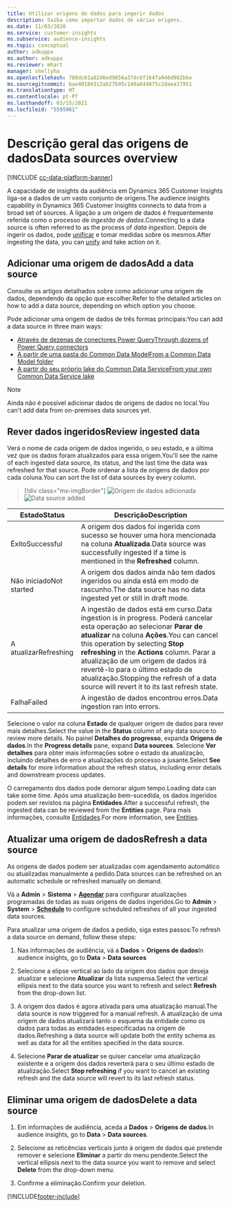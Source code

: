 ```yaml
---
title: Utilizar origens de dados para ingerir dados
description: Saiba como importar dados de várias origens.
ms.date: 11/03/2020
ms.service: customer-insights
ms.subservice: audience-insights
ms.topic: conceptual
author: adkuppa
ms.author: adkuppa
ms.reviewer: mhart
manager: shellyha
ms.openlocfilehash: 780dc61a82d6ed9856a37dc8f164fa946d982bbe
ms.sourcegitcommit: bae40184312ab27b95c140a044875c2daea37951
ms.translationtype: HT
ms.contentlocale: pt-PT
ms.lasthandoff: 03/15/2021
ms.locfileid: "5595961"
---
```

# <a name="data-sources-overview"></a><span data-ttu-id="b317a-103">Descrição geral das origens de dados</span><span class="sxs-lookup"><span data-stu-id="b317a-103">Data sources overview</span></span>

[!INCLUDE [cc-data-platform-banner](../includes/cc-data-platform-banner.md)]

<span data-ttu-id="b317a-104">A capacidade de insights da audiência em Dynamics 365 Customer Insights liga-se a dados de um vasto conjunto de origens.</span><span class="sxs-lookup"><span data-stu-id="b317a-104">The audience insights capability in Dynamics 365 Customer Insights connects to data from a broad set of sources.</span></span> <span data-ttu-id="b317a-105">A ligação a um origem de dados é frequentemente referida como o processo de *ingestão de dados*.</span><span class="sxs-lookup"><span data-stu-id="b317a-105">Connecting to a data source is often referred to as the process of *data ingestion*.</span></span> <span data-ttu-id="b317a-106">Depois de ingerir os dados, pode [unificar](data-unification.md) e tomar medidas sobre os mesmos.</span><span class="sxs-lookup"><span data-stu-id="b317a-106">After ingesting the data, you can [unify](data-unification.md) and take action on it.</span></span>

## <a name="add-a-data-source"></a><span data-ttu-id="b317a-107">Adicionar uma origem de dados</span><span class="sxs-lookup"><span data-stu-id="b317a-107">Add a data source</span></span>

<span data-ttu-id="b317a-108">Consulte os artigos detalhados sobre como adicionar uma origem de dados, dependendo da opção que escolher.</span><span class="sxs-lookup"><span data-stu-id="b317a-108">Refer to the detailed articles on how to add a data source, depending on which option you choose.</span></span>

<span data-ttu-id="b317a-109">Pode adicionar uma origem de dados de três formas principais:</span><span class="sxs-lookup"><span data-stu-id="b317a-109">You can add a data source in three main ways:</span></span>

- [<span data-ttu-id="b317a-110">Através de dezenas de conectores Power Query</span><span class="sxs-lookup"><span data-stu-id="b317a-110">Through dozens of Power Query connectors</span></span>](connect-power-query.md)
- [<span data-ttu-id="b317a-111">A partir de uma pasta do Common Data Model</span><span class="sxs-lookup"><span data-stu-id="b317a-111">From a Common Data Model folder</span></span>](connect-common-data-model.md)
- [<span data-ttu-id="b317a-112">A partir do seu próprio lake do Common Data Service</span><span class="sxs-lookup"><span data-stu-id="b317a-112">From your own Common Data Service lake</span></span>](connect-common-data-service-lake.md)

> [!NOTE]
> <span data-ttu-id="b317a-113">Ainda não é possível adicionar dados de origens de dados no local.</span><span class="sxs-lookup"><span data-stu-id="b317a-113">You can't add data from on-premises data sources yet.</span></span>

## <a name="review-ingested-data"></a><span data-ttu-id="b317a-114">Rever dados ingeridos</span><span class="sxs-lookup"><span data-stu-id="b317a-114">Review ingested data</span></span>

<span data-ttu-id="b317a-115">Verá o nome de cada origem de dados ingerido, o seu estado, e a última vez que os dados foram atualizados para essa origem.</span><span class="sxs-lookup"><span data-stu-id="b317a-115">You'll see the name of each ingested data source, its status, and the last time the data was refreshed for that source.</span></span> <span data-ttu-id="b317a-116">Pode ordenar a lista de origens de dados por cada coluna.</span><span class="sxs-lookup"><span data-stu-id="b317a-116">You can sort the list of data sources by every column.</span></span>

> [!div class="mx-imgBorder"]
> <span data-ttu-id="b317a-117">![Origem de dados adicionada](media/configure-data-datasource-added.png "Origem de dados adicionada")</span><span class="sxs-lookup"><span data-stu-id="b317a-117">![Data source added](media/configure-data-datasource-added.png "Data source added")</span></span>

|<span data-ttu-id="b317a-118">Estado</span><span class="sxs-lookup"><span data-stu-id="b317a-118">Status</span></span>  |<span data-ttu-id="b317a-119">Descrição</span><span class="sxs-lookup"><span data-stu-id="b317a-119">Description</span></span>  |
|---------|---------|
|<span data-ttu-id="b317a-120">Êxito</span><span class="sxs-lookup"><span data-stu-id="b317a-120">Successful</span></span>   |<span data-ttu-id="b317a-121">A origem dos dados foi ingerida com sucesso se houver uma hora mencionada na coluna **Atualizada**.</span><span class="sxs-lookup"><span data-stu-id="b317a-121">Data source was successfully ingested if a time is mentioned in the **Refreshed** column.</span></span>
|<span data-ttu-id="b317a-122">Não iniciado</span><span class="sxs-lookup"><span data-stu-id="b317a-122">Not started</span></span>   |<span data-ttu-id="b317a-123">A origem dos dados ainda não tem dados ingeridos ou ainda está em modo de rascunho.</span><span class="sxs-lookup"><span data-stu-id="b317a-123">The data source has no data ingested yet or still in draft mode.</span></span>         |
|<span data-ttu-id="b317a-124">A atualizar</span><span class="sxs-lookup"><span data-stu-id="b317a-124">Refreshing</span></span>    |<span data-ttu-id="b317a-125">A ingestão de dados está em curso.</span><span class="sxs-lookup"><span data-stu-id="b317a-125">Data ingestion is in progress.</span></span> <span data-ttu-id="b317a-126">Poderá cancelar esta operação ao selecionar **Parar de atualizar** na coluna **Ações**.</span><span class="sxs-lookup"><span data-stu-id="b317a-126">You can cancel this operation by selecting **Stop refreshing** in the **Actions** column.</span></span> <span data-ttu-id="b317a-127">Parar a atualização de um origem de dados irá revertê-lo para o último estado de atualização.</span><span class="sxs-lookup"><span data-stu-id="b317a-127">Stopping the refresh of a data source will revert it to its last refresh state.</span></span>       |
|<span data-ttu-id="b317a-128">Falha</span><span class="sxs-lookup"><span data-stu-id="b317a-128">Failed</span></span>     |<span data-ttu-id="b317a-129">A ingestão de dados encontrou erros.</span><span class="sxs-lookup"><span data-stu-id="b317a-129">Data ingestion ran into errors.</span></span>         |

<span data-ttu-id="b317a-130">Selecione o valor na coluna **Estado** de qualquer origem de dados para rever mais detalhes.</span><span class="sxs-lookup"><span data-stu-id="b317a-130">Select the value in the **Status** column of any data source to review more details.</span></span> <span data-ttu-id="b317a-131">No painel **Detalhes do progresso**, expanda **Origens de dados**.</span><span class="sxs-lookup"><span data-stu-id="b317a-131">In the **Progress details** pane, expand **Data sources**.</span></span> <span data-ttu-id="b317a-132">Selecione **Ver detalhes** para obter mais informações sobre o estado da atualização, incluindo detalhes de erro e atualizações do processo a jusante.</span><span class="sxs-lookup"><span data-stu-id="b317a-132">Select **See details** for more information about the refresh status, including error details and downstream process updates.</span></span>

<span data-ttu-id="b317a-133">O carregamento dos dados pode demorar algum tempo.</span><span class="sxs-lookup"><span data-stu-id="b317a-133">Loading data can take some time.</span></span> <span data-ttu-id="b317a-134">Após uma atualização bem-sucedida, os dados ingeridos podem ser revistos na página **Entidades**.</span><span class="sxs-lookup"><span data-stu-id="b317a-134">After a successful refresh, the ingested data can be reviewed from the **Entities** page.</span></span> <span data-ttu-id="b317a-135">Para mais informações, consulte [Entidades](entities.md).</span><span class="sxs-lookup"><span data-stu-id="b317a-135">For more information, see [Entities](entities.md).</span></span>

## <a name="refresh-a-data-source"></a><span data-ttu-id="b317a-136">Atualizar uma origem de dados</span><span class="sxs-lookup"><span data-stu-id="b317a-136">Refresh a data source</span></span>

<span data-ttu-id="b317a-137">As origens de dados podem ser atualizadas com agendamento automático ou atualizadas manualmente a pedido.</span><span class="sxs-lookup"><span data-stu-id="b317a-137">Data sources can be refreshed on an automatic schedule or refreshed manually on demand.</span></span> 

<span data-ttu-id="b317a-138">Vá a **Admin** > **Sistema** > [**Agendar**](system.md#schedule-tab) para configurar atualizações programadas de todas as suas origens de dados ingeridos.</span><span class="sxs-lookup"><span data-stu-id="b317a-138">Go to **Admin** > **System** > [**Schedule**](system.md#schedule-tab) to configure scheduled refreshes of all your ingested data sources.</span></span>

<span data-ttu-id="b317a-139">Para atualizar uma origem de dados a pedido, siga estes passos:</span><span class="sxs-lookup"><span data-stu-id="b317a-139">To refresh a data source on demand, follow these steps:</span></span>

1. <span data-ttu-id="b317a-140">Nas informações de audiência, vá a **Dados** > **Origens de dados**</span><span class="sxs-lookup"><span data-stu-id="b317a-140">In audience insights, go to **Data** > **Data sources**</span></span>

2. <span data-ttu-id="b317a-141">Selecione a elipse vertical ao lado da origem dos dados que deseja atualizar e selecione **Atualizar** da lista suspensa.</span><span class="sxs-lookup"><span data-stu-id="b317a-141">Select the vertical ellipsis next to the data source you want to refresh and select **Refresh** from the drop-down list.</span></span>

3. <span data-ttu-id="b317a-142">A origem dos dados é agora ativada para uma atualização manual.</span><span class="sxs-lookup"><span data-stu-id="b317a-142">The data source is now triggered for a manual refresh.</span></span> <span data-ttu-id="b317a-143">A atualização de uma origem de dados atualizará tanto o esquema da entidade como os dados para todas as entidades especificadas na origem de dados.</span><span class="sxs-lookup"><span data-stu-id="b317a-143">Refreshing a data source will update both the entity schema as well as data for all the entities specified in the data source.</span></span>

4. <span data-ttu-id="b317a-144">Selecione **Parar de atualizar** se quiser cancelar uma atualização existente e a origem dos dados reverterá para o seu último estado de atualização.</span><span class="sxs-lookup"><span data-stu-id="b317a-144">Select **Stop refreshing** if you want to cancel an existing refresh and the data source will revert to its last refresh status.</span></span>

## <a name="delete-a-data-source"></a><span data-ttu-id="b317a-145">Eliminar uma origem de dados</span><span class="sxs-lookup"><span data-stu-id="b317a-145">Delete a data source</span></span>

1. <span data-ttu-id="b317a-146">Em informações de audiência, aceda a **Dados** > **Origens de dados**.</span><span class="sxs-lookup"><span data-stu-id="b317a-146">In audience insights, go to **Data** > **Data sources**.</span></span>

2. <span data-ttu-id="b317a-147">Selecione as reticências verticais junto à origem de dados que pretende remover e selecione **Eliminar** a partir do menu pendente.</span><span class="sxs-lookup"><span data-stu-id="b317a-147">Select the vertical ellipsis next to the data source you want to remove and select **Delete** from the drop-down menu.</span></span>

3. <span data-ttu-id="b317a-148">Confirme a eliminação.</span><span class="sxs-lookup"><span data-stu-id="b317a-148">Confirm your deletion.</span></span>


[!INCLUDE[footer-include](../includes/footer-banner.md)]